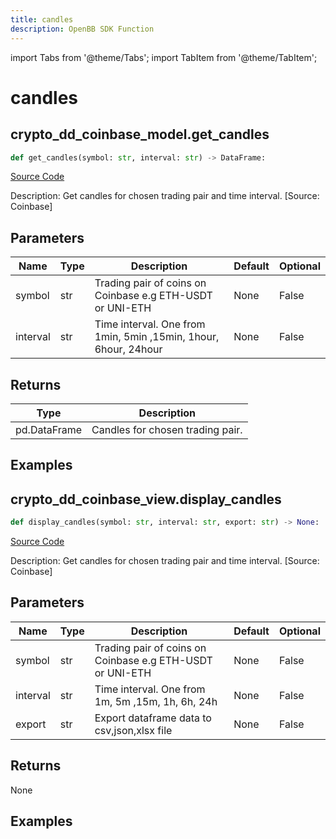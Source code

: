 ```yaml
---
title: candles
description: OpenBB SDK Function
---
```


import Tabs from '@theme/Tabs';
import TabItem from '@theme/TabItem';

# candles

<Tabs>
<TabItem value="model" label="Model" default>

## crypto_dd_coinbase_model.get_candles

```python title='openbb_terminal/cryptocurrency/due_diligence/coinbase_model.py'
def get_candles(symbol: str, interval: str) -> DataFrame:
```
[Source Code](https://github.com/OpenBB-finance/OpenBBTerminal/tree/main/openbb_terminal/cryptocurrency/due_diligence/coinbase_model.py#L130)

Description: Get candles for chosen trading pair and time interval. [Source: Coinbase]

## Parameters

| Name | Type | Description | Default | Optional |
| ---- | ---- | ----------- | ------- | -------- |
| symbol | str | Trading pair of coins on Coinbase e.g ETH-USDT or UNI-ETH | None | False |
| interval | str | Time interval. One from 1min, 5min ,15min, 1hour, 6hour, 24hour | None | False |

## Returns

| Type | Description |
| ---- | ----------- |
| pd.DataFrame | Candles for chosen trading pair. |

## Examples



</TabItem>
<TabItem value="view" label="View">

## crypto_dd_coinbase_view.display_candles

```python title='openbb_terminal/cryptocurrency/due_diligence/coinbase_view.py'
def display_candles(symbol: str, interval: str, export: str) -> None:
```
[Source Code](https://github.com/OpenBB-finance/OpenBBTerminal/tree/main/openbb_terminal/cryptocurrency/due_diligence/coinbase_view.py#L76)

Description: Get candles for chosen trading pair and time interval. [Source: Coinbase]

## Parameters

| Name | Type | Description | Default | Optional |
| ---- | ---- | ----------- | ------- | -------- |
| symbol | str | Trading pair of coins on Coinbase e.g ETH-USDT or UNI-ETH | None | False |
| interval | str | Time interval. One from 1m, 5m ,15m, 1h, 6h, 24h | None | False |
| export | str | Export dataframe data to csv,json,xlsx file | None | False |

## Returns

None

## Examples



</TabItem>
</Tabs>